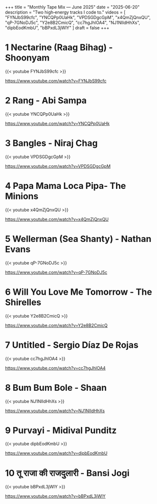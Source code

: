 +++
title = "Monthly Tape Mix — June 2025"
date = "2025-06-20"
description = "Two high‑energy tracks I code to."
videos = [
  "FYNJbS99cfc",
  "YNCQPp0UaHk",
  "VPDSGDgcGpM",
  "x4QmZjQnxQU",
  "qP-7GNoDJ5c",
  "Y2e8B2CmicQ",
  "cc7hgJhlOA4",
  "NJ1NIIdHhXs",
  "dipbEodKmbU",
  "bBPxdL3jWlY"
]
draft = false
+++

# 1 Nectarine (Raag Bihag) - Shoonyam

{{< youtube FYNJbS99cfc >}}

https://www.youtube.com/watch?v=FYNJbS99cfc
# 2 Rang - Abi Sampa

{{< youtube YNCQPp0UaHk >}}

https://www.youtube.com/watch?v=YNCQPp0UaHk
# 3 Bangles - Niraj Chag

{{< youtube VPDSGDgcGpM >}}

https://www.youtube.com/watch?v=VPDSGDgcGpM
# 4 Papa Mama Loca Pipa- The Minions

{{< youtube x4QmZjQnxQU >}}

https://www.youtube.com/watch?v=x4QmZjQnxQU
# 5 Wellerman (Sea Shanty) - Nathan Evans

{{< youtube qP-7GNoDJ5c >}}

https://www.youtube.com/watch?v=qP-7GNoDJ5c
# 6 Will You Love Me Tomorrow - The Shirelles

{{< youtube Y2e8B2CmicQ >}}

https://www.youtube.com/watch?v=Y2e8B2CmicQ

# 7 Untitled - Sergio Díaz De Rojas
 
{{< youtube cc7hgJhlOA4 >}}

https://www.youtube.com/watch?v=cc7hgJhlOA4
# 8 Bum Bum Bole - Shaan

{{< youtube NJ1NIIdHhXs >}}

https://www.youtube.com/watch?v=NJ1NIIdHhXs
# 9 Purvayi - Midival Punditz

{{< youtube dipbEodKmbU >}}

https://www.youtube.com/watch?v=dipbEodKmbU

# 10 तू राजा की राजदुलारी - Bansi Jogi

{{< youtube bBPxdL3jWlY >}}

https://www.youtube.com/watch?v=bBPxdL3jWlY